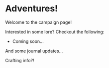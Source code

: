 # Adventures!
Welcome to the campaign page!

Interested in some lore? Checkout the following:
 - Coming soon...

And some journal updates...

Crafting info?!
